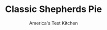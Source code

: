 ---
layout: ../../layouts/MarkdownPostLayout.astro
title: Classic Shepherds Pie
author: America's Test Kitchen
pubDate: 2023-03-15
description: "Too often shepherds pie is a soupy, flavorless gruel with a mushy topping. Heres the secret to creating a full-flavored, firm-topped shepherds pie."
image_url: https://res.cloudinary.com/hksqkdlah/image/upload/ar_1:1,c_fill,dpr_2.0,f_auto,fl_lossy.progressive.strip_profile,g_faces:auto,q_auto:low,w_344/29860_sfs-shepherds-pie-049
tags: ["Main Courses","Beef","Make Ahead","Savory Pies & Tarts","Cook's Country TV"]
calories: 4385
protein: 28
carbohydrates: 34
fats: 30
fiber: 4
ingredients: ["2 tablespoons, unsalted butter","1 , large onion, chopped fine","2 , medium carrots, peeled and chopped fine","2 pounds, 85 percent lean ground beef",", Salt and pepper","5 tablespoons, all-purpose flour","1 tablespoon, tomato paste","1/4 cup, heavy cream","1 3/4 cups, low-sodium chicken broth","3/4 cup, beer","2 tablespoons, soy sauce","2 teaspoons, minced fresh thyme leaves","1 cup, frozen peas","2 1/2 pounds, russet potatoes . peeled and cut into 2-inch pieces",", Table salt","2 tablespoons, unsalted butter, melted","1/3 cup, heavy cream, warmed",", Ground black pepper","1 , large egg, beaten"]
serves: 8
time: "1¾ hours"
instructions: ["FOR THE FILLING: Heat butter in large skillet over medium-high heat until foaming. Add onion and carrots and cook until soft, about 8 minutes. Add meat, 1/2 teaspoon salt, and 1/2 teaspoon pepper and cook, breaking up meat into small pieces with wooden spoon, until browned, about 12 minutes. Add flour and tomato paste and cook until paste begins to darken, about 1 minute.","Add cream and cook until it spatters, about 1 minute. Add broth, beer, soy sauce, and thyme and simmer over medium heat, stirring frequently, until mixture is thick but still saucy, 15 to 20 minutes. Remove from heat, stir in peas, adjust seasonings, and transfer to broilersafe 2-quart casserole dish.","FOR THE TOPPING: Adjust oven rack to upper-middle position and heat oven to 375 degrees. Bring potatoes, 1/2 teaspoon salt, and water to cover to boil in large saucepan over high heat. Reduce heat to medium-low and simmer until tender, 15 to 20 minutes. Drain potatoes, return to saucepan, and mash potatoes with butter and cream until smooth. Season with salt and pepper.","Spread potatoes over filling, using spatula to smooth top (see photo). Brush with egg and drag fork across top to make ridges. Bake until filling is bubbling, about 15 minutes. Turn on broiler and cook until top is golden brown, 3 to 5 minutes. Remove from oven and cool 10 minutes. Serve.","To make ahead: Make the filling through step 2, but do not add the peas. Store in an airtight container in the refrigerator for up to two days. When ready to proceed, reheat the filling in a large saucepan, stir in the peas, and transfer to a broilersafe 2-quart casserole. Proceed with the recipe from step 3."]
nutrition: ["1179 mg Potassium, K","357 mg Phosphorus, P","83 mg Calcium, Ca","4 mg Iron, Fe","74 mg Magnesium, Mg","988 mg Sodium, Na","5 mg Zinc, Zn","30 g Total lipid (fat)","8 mg Niacin","11 g Fatty acids, total monounsaturated","1 g Fatty acids, total polyunsaturated","14 mg Vitamin C, total ascorbic acid","139 mg Cholesterol","14 g Fatty acids, total saturated","1 g Fatty acids, total trans","4 g Fiber, total dietary","7 µg Folic acid","49 µg Folate, food","4 g Sugars, total","16 µg Vitamin K (phylloquinone)","321 g Water","39 g Carbohydrate, by difference","62 µg Folate, DFE","28 g Protein","2 µg Vitamin B-12","281 µg Vitamin A, RAE","34 g Carbohydrates (net)","548 kcal Energy","4385 calories"]
notes: "Although just about any mild beer will work in this recipe, we particularly enjoyed the sweet flavor of O’Doul’s nonalcoholic amber."
---